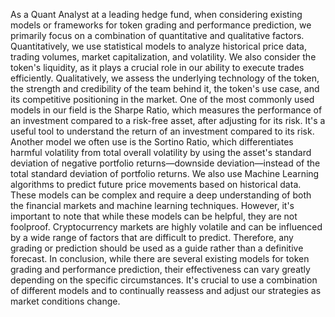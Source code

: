 As a Quant Analyst at a leading hedge fund, when considering existing models or frameworks for token grading and performance prediction, we primarily focus on a combination of quantitative and qualitative factors. 
Quantitatively, we use statistical models to analyze historical price data, trading volumes, market capitalization, and volatility. We also consider the token's liquidity, as it plays a crucial role in our ability to execute trades efficiently. 
Qualitatively, we assess the underlying technology of the token, the strength and credibility of the team behind it, the token's use case, and its competitive positioning in the market. 
One of the most commonly used models in our field is the Sharpe Ratio, which measures the performance of an investment compared to a risk-free asset, after adjusting for its risk. It's a useful tool to understand the return of an investment compared to its risk. 
Another model we often use is the Sortino Ratio, which differentiates harmful volatility from total overall volatility by using the asset's standard deviation of negative portfolio returns—downside deviation—instead of the total standard deviation of portfolio returns. 
We also use Machine Learning algorithms to predict future price movements based on historical data. These models can be complex and require a deep understanding of both the financial markets and machine learning techniques.
However, it's important to note that while these models can be helpful, they are not foolproof. Cryptocurrency markets are highly volatile and can be influenced by a wide range of factors that are difficult to predict. Therefore, any grading or prediction should be used as a guide rather than a definitive forecast. 
In conclusion, while there are several existing models for token grading and performance prediction, their effectiveness can vary greatly depending on the specific circumstances. It's crucial to use a combination of different models and to continually reassess and adjust our strategies as market conditions change.